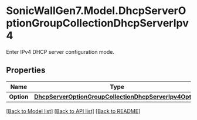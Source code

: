 # SonicWallGen7.Model.DhcpServerOptionGroupCollectionDhcpServerIpv4
Enter IPv4 DHCP server configuration mode.

## Properties

Name | Type | Description | Notes
------------ | ------------- | ------------- | -------------
**Option** | [**DhcpServerOptionGroupCollectionDhcpServerIpv4Option**](DhcpServerOptionGroupCollectionDhcpServerIpv4Option.md) |  | [optional] 

[[Back to Model list]](../README.md#documentation-for-models) [[Back to API list]](../README.md#documentation-for-api-endpoints) [[Back to README]](../README.md)

